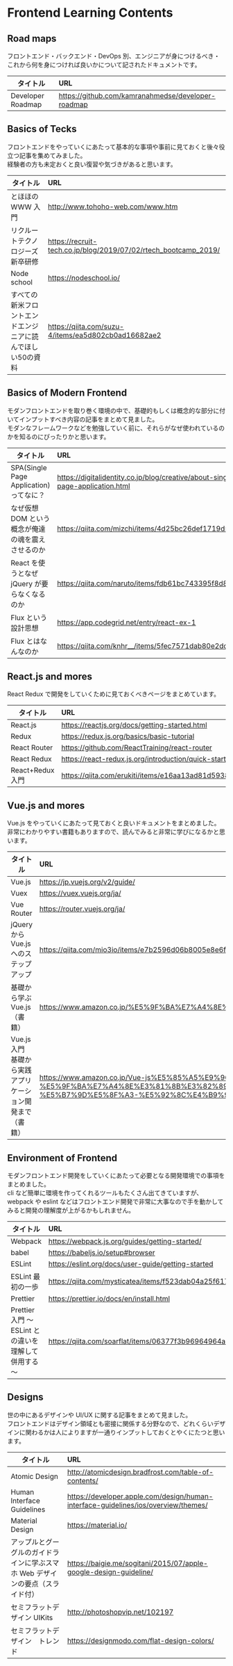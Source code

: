 # Frontend Learning Contents

## Road maps

フロントエンド・バックエンド・DevOps 別、エンジニアが身につけるべき・これから何を身につければ良いかについて記されたドキュメントです。

| タイトル          | URL                                                |
| ----------------- | :------------------------------------------------- |
| Developer Roadmap | https://github.com/kamranahmedse/developer-roadmap |

## Basics of Tecks

フロントエンドをやっていくにあたって基本的な事項や事前に見ておくと後々役立つ記事を集めてみました。<br>
経験者の方も未定おくと良い復習や気づきがあると思います。

| タイトル                         | URL                                                             |
| -------------------------------- | :-------------------------------------------------------------- |
| とほほの WWW 入門                | http://www.tohoho-web.com/www.htm                               |
| リクルートテクノロジーズ新卒研修 | https://recruit-tech.co.jp/blog/2019/07/02/rtech_bootcamp_2019/ |
| Node school                      | https://nodeschool.io/                                          |
|すべての新米フロントエンドエンジニアに読んでほしい50の資料|<https://qiita.com/suzu-4/items/ea5d802cb0ad16682ae2>|

## Basics of Modern Frontend

モダンフロントエンドを取り巻く環境の中で、基礎的もしくは概念的な部分に付いてインプットすべき内容の記事をまとめて見ました。<br>モダンなフレームワークなどを勉強していく前に、それらがなぜ使われているのかを知るのにぴったりかと思います。

| タイトル                                          | URL                                                                            |
| ------------------------------------------------- | :----------------------------------------------------------------------------- |
| SPA(Single Page Application)ってなに？            | https://digitalidentity.co.jp/blog/creative/about-single-page-application.html |
| なぜ仮想 DOM という概念が俺達の魂を震えさせるのか | https://qiita.com/mizchi/items/4d25bc26def1719d52e6                            |
| React を使うとなぜ jQuery が要らなくなるのか      | https://qiita.com/naruto/items/fdb61bc743395f8d8faf                            |
| Flux という設計思想                               | https://app.codegrid.net/entry/react-ex-1                                      |
| Flux とはなんなのか                               | https://qiita.com/knhr__/items/5fec7571dab80e2dcd92                            |

## React.js and mores

React Redux で開発をしていくために見ておくべきページをまとめています。

| タイトル         | URL                                                  |
| ---------------- | :--------------------------------------------------- |
| React.js         | https://reactjs.org/docs/getting-started.html        |
| Redux            | https://redux.js.org/basics/basic-tutorial           |
| React Router     | https://github.com/ReactTraining/react-router        |
| React Redux      | https://react-redux.js.org/introduction/quick-start  |
| React+Redux 入門 | https://qiita.com/erukiti/items/e16aa13ad81d5938374e |

## Vue.js and mores

Vue.js をやっていくにあたって見ておくと良いドキュメントをまとめました。<br>非常にわかりやすい書籍もありますので、読んでみると非常に学びになるかと思います。

| タイトル                                                 | URL                                                                                                                                                                                                                                                                      |
| -------------------------------------------------------- | :----------------------------------------------------------------------------------------------------------------------------------------------------------------------------------------------------------------------------------------------------------------------- |
| Vue.js                                                   | https://jp.vuejs.org/v2/guide/                                                                                                                                                                                                                                           |
| Vuex                                                     | https://vuex.vuejs.org/ja/                                                                                                                                                                                                                                               |
| Vue Router                                               | https://router.vuejs.org/ja/                                                                                                                                                                                                                                             |
| jQuery から Vue.js へのステップアップ                    | https://qiita.com/mio3io/items/e7b2596d06b8005e8e6f                                                                                                                                                                                                                      |
| 基礎から学ぶ Vue.js（書籍）                              | https://www.amazon.co.jp/%E5%9F%BA%E7%A4%8E%E3%81%8B%E3%82%89%E5%AD%A6%E3%81%B6-Vue-js-mio/dp/4863542453/ref=pd_lpo_sbs_14_t_0?_encoding=UTF8&psc=1&refRID=GD023QRE0D3FQJCJJ9RZ                                                                                          |
| Vue.js 入門 基礎から実践アプリケーション開発まで（書籍） | https://www.amazon.co.jp/Vue-js%E5%85%A5%E9%96%80-%E5%9F%BA%E7%A4%8E%E3%81%8B%E3%82%89%E5%AE%9F%E8%B7%B5%E3%82%A2%E3%83%97%E3%83%AA%E3%82%B1%E3%83%BC%E3%82%B7%E3%83%A7%E3%83%B3%E9%96%8B%E7%99%BA%E3%81%BE%E3%81%A7-%E5%B7%9D%E5%8F%A3-%E5%92%8C%E4%B9%9F/dp/4297100916 |

## Environment of Frontend

モダンフロントエンド開発をしていくにあたって必要となる開発環境での事項をまとめました。<br>cli など簡単に環境を作ってくれるツールもたくさん出てきていますが、webpack や eslint などはフロントエンド開発で非常に大事なので手を動かしてみると開発の理解度が上がるかもしれません。

| タイトル                                             | URL                                                     |
| ---------------------------------------------------- | :------------------------------------------------------ |
| Webpack                                              | https://webpack.js.org/guides/getting-started/          |
| babel                                                | https://babeljs.io/setup#browser                        |
| ESLint                                               | https://eslint.org/docs/user-guide/getting-started      |
| ESLint 最初の一歩                                    | https://qiita.com/mysticatea/items/f523dab04a25f617c87d |
| Prettier                                             | https://prettier.io/docs/en/install.html                |
| Prettier 入門 ～ ESLint との違いを理解して併用する～ | https://qiita.com/soarflat/items/06377f3b96964964a65d   |

## Designs

世の中にあるデザインや UI/UX に関する記事をまとめて見ました。<br>フロントエンドはデザイン領域とも密接に関係する分野なので、どれくらいデザインに関わるかは人によりますが一通りインプットしておくとやくにたつと思います。

| タイトル                                                                      | URL                                                                                |
| ----------------------------------------------------------------------------- | :--------------------------------------------------------------------------------- |
| Atomic Design                                                                 | http://atomicdesign.bradfrost.com/table-of-contents/                               |
| Human Interface Guidelines                                                    | https://developer.apple.com/design/human-interface-guidelines/ios/overview/themes/ |
| Material Design                                                               | https://material.io/                                                               |
| アップルとグーグルのガイドラインに学ぶスマホ Web デザインの要点（スライド付） | https://baigie.me/sogitani/2015/07/apple-google-design-guideline/                  |
| セミフラットデザイン UIKits                                                   | http://photoshopvip.net/102197                                                     |
| セミフラットデザイン　トレンド                                                | https://designmodo.com/flat-design-colors/                                         |
